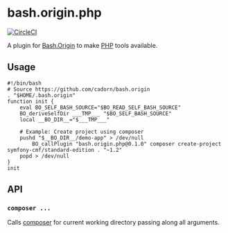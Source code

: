 bash.origin.php
===============

[![CircleCI](https://circleci.com/gh/bash-origin/bash.origin.php.svg?style=svg)](https://circleci.com/gh/bash-origin/bash.origin.php)

A plugin for [Bash.Origin](https://github.com/bash-origin/bash.origin) to make [PHP](https://php.net) tools available.


Usage
-----

	#!/bin/bash
	# Source https://github.com/cadorn/bash.origin
	. "$HOME/.bash.origin"
	function init {
		eval BO_SELF_BASH_SOURCE="$BO_READ_SELF_BASH_SOURCE"
		BO_deriveSelfDir ___TMP___ "$BO_SELF_BASH_SOURCE"
		local __BO_DIR__="$___TMP___"

		# Example: Create project using composer
		pushd "$__BO_DIR__/demo-app" > /dev/null
			BO_callPlugin "bash.origin.php@0.1.0" composer create-project symfony-cmf/standard-edition . "~1.2"
		popd > /dev/null
	}
	init


API
---

### `composer ...`

Calls [composer](https://getcomposer.org) for current working directory passing along all arguments.

